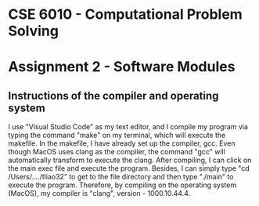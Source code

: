 # CSE 6010 - Computational Problem Solving
# Assignment 2 - Software Modules

## Instructions of the compiler and operating system 

 I use "Visual Studio Code" as my text editor, and I compile my program via typing the command "make" on my terminal, which will execute the makefile. In the makefile, I have already set up the compiler, gcc. Even though MacOS uses clang as the compiler, the command "gcc" will automatically transform to execute the clang. After compiling, I can click on the main exec file and execute the program. Besides, I can simply type "cd /Users/..../tliao32" to get to the file directory and then type "./main" to execute the program. Therefore, by compiling on the operating system (MacOS), my compiler is "clang", version - 1000.10.44.4.
